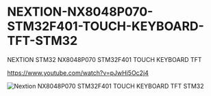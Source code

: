 # NEXTION-NX8048P070-STM32F401-TOUCH-KEYBOARD-TFT-STM32
NEXTION STM32 NX8048P070 STM32F401 TOUCH KEYBOARD TFT 

https://www.youtube.com/watch?v=pJwHi5Oc2j4

![Nextion NX8048P070 STM32F401 TOUCH KEYBOARD TFT STM32](https://user-images.githubusercontent.com/31142397/222937172-5d4234f5-1515-4deb-bfca-f9d430d7acf9.jpg)
